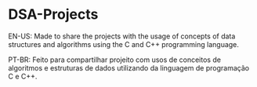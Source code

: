 ﻿# DSA-Projects

EN-US: Made to share the projects with the usage of concepts of data structures and algorithms using the C and C++ programming language.

PT-BR: Feito para compartilhar projeito com usos de conceitos de algoritmos e estruturas de dados utilizando da linguagem de programação C e C++.
